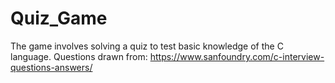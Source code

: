 # Quiz_Game
The game involves solving a quiz to test basic knowledge of the C language.
Questions drawn from: https://www.sanfoundry.com/c-interview-questions-answers/
